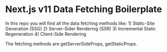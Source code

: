 # Next.js v11 Data Fetching Boilerplate

In this repo you will find all the data fetching methods like:
    1) Static-Site Generation (SSG)
    2) Server-Sider Rendering (SSR)
    3) Incremental Static Regeneration
    4) Client-Side Rendering

The fetching methods are getServerSideProps, getStaticProps.
